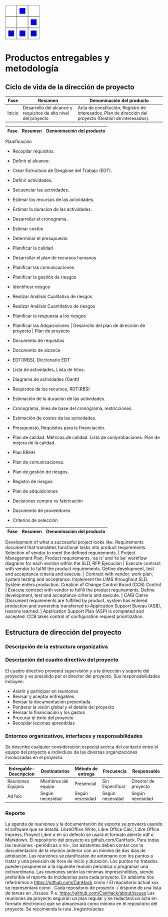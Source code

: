 

[logo]:/art/logo/canhack.png
[about_logo]:/art/logo/logo.md
[![Nuestro logo][logo]][about_logo]


Productos entregables y metodología
==================

Ciclo de vida de la dirección de proyecto
--------------

Fase | Resumen | Denominación del producto
---------- | ------- | -------------------
Inicio |Desarrollo del alcance y requisitos de alto nivel del proyecto | Acta de constitución, Registro de interesados, Plan de dirección del proyecto (Gestión de interesados).


Fase | Resumen | Denominación del producto
---------- | ------- | -------------------

Planificación
* Recopilar requisitos.
* Definir el alcance.
* Crear Estructura de Desglose del Trabajo (EDT).
* Definir actividades.
* Secuenciar las actividades.
* Estimar los recursos de las actividades.
* Estimar la duracion de las actividades.
* Desarrollar el cronograma.
* Estimar costos
* Determinar el presupuesto
* Planificar la calidad
* Desarrollar el plan de recursos humanos
* Planificar las comunicaciones
* Planificar la gestión de riesgos
* Identificar riesgos
* Realizar Análisis Cualitativo de riesgos
* Realizar Análisis Cuantitativo de riesgos
* Planificar la respuesta a los riesgos
* Planificar las Adquisiciones
| Desarrollo del plan de dirección de proyecto
| Plan de proyecto

* Documento de requisitos
* Documento de alcance
* EDT(WBS), Diccionario EDT
* Lista de actividades, Lista de hitos.
* Diagrama de actividades (Gantt)
* Requisitos de los recursos, RDT(RBS)
* Estimación de la duración de las actividades.
* Cronograma, linea de base del cronograma, restricciones.
* Estimación de costos de las actividades.
* Presupuesto, Requisitos para la financiación.
* Plan de calidad. Métricas de calidad. Lista de comprobaciones. Plan de mejora de la calidad.
* Plan RRHH
* Plan de comunicaciones.
* Plan de gestión de riesgos.
* Registro de riesgos
* Plan de adquisiciones
* Decisiones compra vs fabricación
* Documento de proveedores
* Criterios de selección




Fase | Resumen | Denominación del producto
---------- | ------- | -------------------


Development of what a successful project looks like. Requirements document that translates functional tasks into product requirements. Selection of vendor to meet the defined requirements. | Project Management Plan, Product requirements,  ‘as is’ and ‘to be’ workflow diagrams for each section within the SLD, RFP
Ejecución | Execute contract with vendor to fulfill the product requirements. Define development, test and acceptance criteria and execute.  | Contract with vendor, work plan, system testing and acceptance.  Implement the LIMS throughout SLD. System enters production. Creation of Change Control Board (CCB)
Control | Execute contract with vendor to fulfill the product requirements. Define development, test and acceptance criteria and execute.  | CAIB
Cierre |Document requirements are fulfilled by product, system has entered production and ownership transferred to Application Support Bureau (ASB), lessons learned. | Application Support Plan (ASP) is completed and accepted. CCB takes control of configuration request prioritization.


Estructura de dirección del proyecto
--------------

### Descripción de la estructura organizativa



### Descripción del cuadro directivo del proyecto

El cuadro directivo proveerá supervisión y a la dirección y soporte del
proyecto y es presidido por el director del proyecto. Sus responsabilidades
incluyen:

* Asistir y participar en reuniones
* Revisar y aceptar entregables
* Revisar la documentación presentada
* Ponderar la visión global y el detalle del proyecto
* Revisar la financiación y los gastos
* Procurar el éxito del proyecto
* Recopilar leciones aprendidas



### Entornos organizativos, interfaces y responsabilidades

Se describe cualquier consideración especial acerca del contacto entre el
equipo del proyecto e indivíduos de las diversas organizaciónes involucradas
en el proyecto.


Entregable-Descripcion | Destinatarios | Método de entrega | Frecuencia | Responsable
---------- | ------- | ------------------- | ------ | -----
Reuniones Equipos | Miembros del equipo | Presencial | Sin Especificar | Director de proyecto
Ad hoc | Según necesidad | Según necesidad | Según necesidad | Según necesidad


### Reporte

La agenda de reuniones y la documentación de soporte se proveerá usando
el software que se detalla: LibreOffice Write, Libre Office Calc, Libre Office Impress,
Proyect Libre o en su defecto se usará el formato abierto odf o Markdown.
El repositorio del proyecto es github.com/CanHack.
Para todas las reuniones -periódicas o no-, los asistentes deben contar con la documentación de la reunión anterior con un mínimo de dos días de antelación.
Las reuniónes se planificarán de antemano con los puntos a tratar y una previsión de hora de inicio y duración.
Los puntos no tratados pueden posponerse a la siguiente reunión períodica o programar una extraordinaria.
Las reuniones serán las mínimas imprescindibles, siendo preferible el reporte de incidencias para cada proyecto.
En adelante nos referiremos a https://github.com/CanHack como /
El repositorio actual xxx se representará como .
Cada repositorio de proyecto ./ dispone de una lista de tareas en ./issues.
P.e. https://github.com/CanHack/about/issues
Las reuniones de proyecto seguirán un plan regular y se redactará un acta en formato electrónico que se almacenará como mínimo en el repositorio del proyecto. Se recomienda la ruta ./registro/actas
